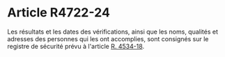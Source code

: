 # Article R4722-24

  
Les résultats et les dates des vérifications, ainsi que les noms, qualités et adresses des personnes qui les ont accomplies, sont consignés sur le registre de sécurité prévu à l'article [R. 4534-18][1].

 [1]: /affichCodeArticle.do?cidTexte=LEGITEXT000006072050&idArticle=LEGIARTI000018492067&dateTexte=&categorieLien=cid